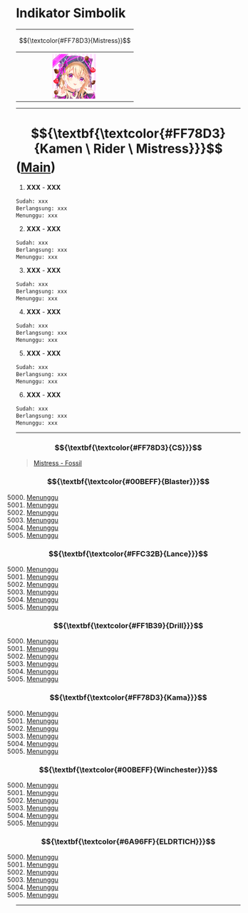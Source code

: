 # Indikator Simbolik
<div align="center">
<table style="margin-left: auto; margin-right: auto;"><tr>
  <td><p align="center">
    $${\textcolor{#FF78D3}{Mistress}}$$
  </p></td></tr><tr><th>
    <img src="https://github.com/Minecube1510/s4mpl3_m3m0ry/blob/main/B1-Main_Images_Storage/B1.001-BTC_Symbols/d04_MiRaKa.png", width="100">
  </th></tr>
</table>
</div>

---

# $${\textbf{\textcolor{#FF78D3}{Kamen \ Rider \ Mistress}}}$$ ([Main](https://github.com/Minecube1510/s4mpl3_m3m0ry/tree/main/A1-Main_Samples_Abouts/a4'4_B004'm-KR_Mistress))

1. **XXX** - **XXX**
```
Sudah: xxx
Berlangsung: xxx
Menunggu: xxx
```
2. **XXX** - **XXX**
```
Sudah: xxx
Berlangsung: xxx
Menunggu: xxx
```
3. **XXX** - **XXX**
```
Sudah: xxx
Berlangsung: xxx
Menunggu: xxx
```
4. **XXX** - **XXX**
```
Sudah: xxx
Berlangsung: xxx
Menunggu: xxx
```
5. **XXX** - **XXX**
```
Sudah: xxx
Berlangsung: xxx
Menunggu: xxx
```
6. **XXX** - **XXX**
```
Sudah: xxx
Berlangsung: xxx
Menunggu: xxx
```

---

### $${\textbf{\textcolor{#FF78D3}{CS}}}$$
> [Mistress - Fossil](CS)

### $${\textbf{\textcolor{#00BEFF}{Blaster}}}$$
5000. [Menunggu](CS)
5000. [Menunggu](CS)
5000. [Menunggu](CS)
5000. [Menunggu](CS)
5000. [Menunggu](CS)
5000. [Menunggu](CS)

### $${\textbf{\textcolor{#FFC32B}{Lance}}}$$
5000. [Menunggu](CS)
5000. [Menunggu](CS)
5000. [Menunggu](CS)
5000. [Menunggu](CS)
5000. [Menunggu](CS)
5000. [Menunggu](CS)

### $${\textbf{\textcolor{#FF1B39}{Drill}}}$$
5000. [Menunggu](CS)
5000. [Menunggu](CS)
5000. [Menunggu](CS)
5000. [Menunggu](CS)
5000. [Menunggu](CS)
5000. [Menunggu](CS)

### $${\textbf{\textcolor{#FF78D3}{Kama}}}$$
5000. [Menunggu](CS)
5000. [Menunggu](CS)
5000. [Menunggu](CS)
5000. [Menunggu](CS)
5000. [Menunggu](CS)
5000. [Menunggu](CS)

### $${\textbf{\textcolor{#00BEFF}{Winchester}}}$$
5000. [Menunggu](CS)
5000. [Menunggu](CS)
5000. [Menunggu](CS)
5000. [Menunggu](CS)
5000. [Menunggu](CS)
5000. [Menunggu](CS)

### $${\textbf{\textcolor{#6A96FF}{ELDRTICH}}}$$
5000. [Menunggu](CS)
5000. [Menunggu](CS)
5000. [Menunggu](CS)
5000. [Menunggu](CS)
5000. [Menunggu](CS)
5000. [Menunggu](CS)

---
